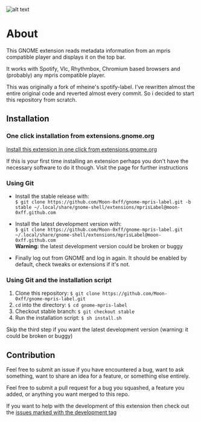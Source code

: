 ![alt text](https://github.com/Moon-0xff/gnome-mpris-label/raw/main/screenshot.png "extension screenshot")

# About
This GNOME extension reads metadata information from an mpris compatible player and displays it on the top bar.

It works with Spotify, Vlc, Rhythmbox, Chromium based browsers and (probably) any mpris compatible player.

This was originally a fork of mheine's spotify-label. I've rewritten almost the entire original code and reverted almost every commit. So i decided to start this repository from scratch.

## Installation

### One click installation from extensions.gnome.org

[Install this extension in one click from extensions.gnome.org](https://extensions.gnome.org/extension/4928/mpris-label)

If this is your first time installing an extension perhaps you don't have the necessary software to do it though. Visit the page for further instructions

### Using Git
* Install the stable release with:  
    `$ git clone https://github.com/Moon-0xff/gnome-mpris-label.git -b stable ~/.local/share/gnome-shell/extensions/mprisLabel@moon-0xff.github.com`

* Install the latest development version with:  
    `$ git clone https://github.com/Moon-0xff/gnome-mpris-label.git ~/.local/share/gnome-shell/extensions/mprisLabel@moon-0xff.github.com`  
    **Warning:** the latest development version could be broken or buggy

* Finally log out from GNOME and log in again. It should be enabled by default, check tweaks or extensions if it's not.

### Using Git and the installation script
1. Clone this repository: `$ git clone https://github.com/Moon-0xff/gnome-mpris-label.git`
2. `cd` into the directory: `$ cd gnome-mpris-label`
3. Checkout stable branch: `$ git checkout stable`
4. Run the installation script: `$ sh install.sh`

Skip the third step if you want the latest development version (warning: it could be broken or buggy)

## Contribution

Feel free to submit an issue if you have encountered a bug, want to ask something, want to share an idea for a feature, or something else entirely.

Feel free to submit a pull request for a bug you squashed, a feature you added, or anything you want merged to this repo.

If you want to help with the development of this extension then check out the [issues marked with the development tag](https://github.com/Moon-0xff/gnome-mpris-label/issues?q=is%3Aissue+is%3Aopen+label%3A%22development%22)

